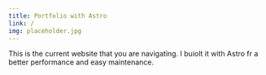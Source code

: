 ```yaml
---
title: Portfolio with Astro
link: /
img: placeholder.jpg
---
```


This is the current website that you are navigating. I buiolt it with Astro fr a better performance and easy maintenance.